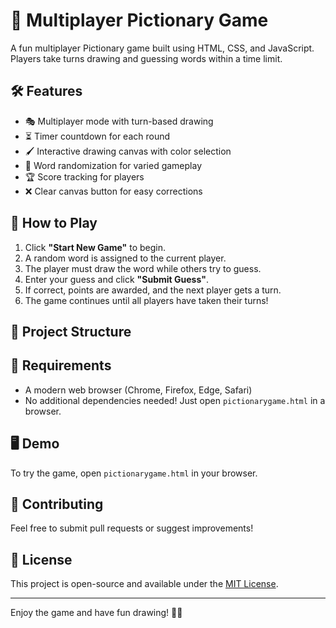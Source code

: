 # 🎨 Multiplayer Pictionary Game

A fun multiplayer Pictionary game built using HTML, CSS, and JavaScript. Players take turns drawing and guessing words within a time limit.

## 🛠 Features

- 🎭 Multiplayer mode with turn-based drawing  
- ⏳ Timer countdown for each round  
- 🖌 Interactive drawing canvas with color selection  
- 🎯 Word randomization for varied gameplay  
- 🏆 Score tracking for players  
- ❌ Clear canvas button for easy corrections  

## 🚀 How to Play

1. Click **"Start New Game"** to begin.  
2. A random word is assigned to the current player.  
3. The player must draw the word while others try to guess.  
4. Enter your guess and click **"Submit Guess"**.  
5. If correct, points are awarded, and the next player gets a turn.  
6. The game continues until all players have taken their turns!  

## 📂 Project Structure


## 📌 Requirements

- A modern web browser (Chrome, Firefox, Edge, Safari)  
- No additional dependencies needed! Just open `pictionarygame.html` in a browser.  

## 🖥 Demo

To try the game, open `pictionarygame.html` in your browser.

## 🤝 Contributing

Feel free to submit pull requests or suggest improvements!

## 📜 License

This project is open-source and available under the [MIT License](LICENSE).

---

Enjoy the game and have fun drawing! 🎨✨
